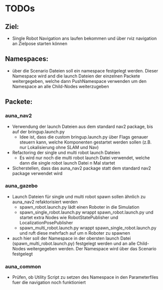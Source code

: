 # TODOs
## Ziel:
- Single Robot Navigation ans laufen bekommen und über rviz navigation an Zielpose starten können

## Namespaces:
- über die Scenario Dateien soll ein namespace festgelegt werden. Dieser Namespace wird and die launch Dateien der einzelnen Packete weitergegeben, welche dann PushNamespace verwenden um den Namespace an alle Child-Nodes weiterzugeben

## Packete:
### auna_nav2
- Verwendung der launch Dateien aus dem standard nav2 package, bis auf der bringup.launch.py
    - Idee ist, dass die custom bringup.launch.py über Flags genauer steuern kann, welche Komponenten gestartet werden sollen (z.B. nur Lokalisierung ohne SLAM und Nav)
- Refactoring der single und multi robot launch Dateien
    - Es wird nur noch die multi robot launch Datei verwendet, welche dann die single robot launch Datei n Mal startet
- Sicherstellen, dass das auna_nav2 package statt dem standard nav2 package verwendet wird
### auna_gazebo
- Launch Dateien für single und multi robot spawn sollen ähnlich zu auna_nav2 refaktorisiert werden
    - spawn_robot.launch.py lädt einen Roboter in die Simulation
    - spawn_single_robot.launch.py wrappt spawn_robot.launch.py und startet extra Nodes wie RobotStatePublisher und LocalizationPosePublisher
    - spawn_multi_robot.launch.py wrappt spawn_single_robot.launch.py und ruft diese mehrfach auf um n Roboter zu spawnen
- auch hier soll der Namespace in der obersten launch Datei (spawn_multi_robot.launch.py) festgelegt werden und an alle Child-Nodes weitergegeben werden. Der Namespace wird über das Scenario festgelegt
### auna_common
- Prüfen, ob Utility Script zu setzen des Namespace in den Parameterfiles fuer die navigation noch funktioniert
